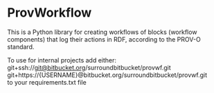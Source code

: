 # ProvWorkflow

This is a Python library for creating workflows of blocks (workflow components) that log their actions in RDF, 
according to the PROV-O standard.

To use for internal projects add either:  
git+ssh://git@bitbucket.org/surroundbitbucket/provwf.git  
git+https://{USERNAME}@bitbucket.org/surroundbitbucket/provwf.git  
to your requirements.txt file